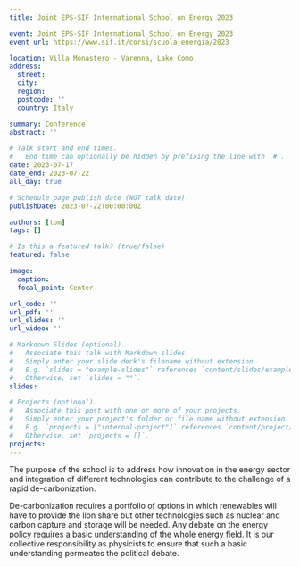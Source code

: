 ```yaml
---
title: Joint EPS-SIF International School on Energy 2023

event: Joint EPS-SIF International School on Energy 2023
event_url: https://www.sif.it/corsi/scuola_energia/2023

location: Villa Monastero - Varenna, Lake Como
address:
  street:
  city:
  region:
  postcode: ''
  country: Italy

summary: Conference
abstract: ''

# Talk start and end times.
#   End time can optionally be hidden by prefixing the line with `#`.
date: 2023-07-17
date_end: 2023-07-22
all_day: true

# Schedule page publish date (NOT talk date).
publishDate: 2023-07-22T00:00:00Z

authors: [tom]
tags: []

# Is this a featured talk? (true/false)
featured: false

image:
  caption:
  focal_point: Center

url_code: ''
url_pdf: ''
url_slides: ''
url_video: ''

# Markdown Slides (optional).
#   Associate this talk with Markdown slides.
#   Simply enter your slide deck's filename without extension.
#   E.g. `slides = "example-slides"` references `content/slides/example-slides.md`.
#   Otherwise, set `slides = ""`.
slides:

# Projects (optional).
#   Associate this post with one or more of your projects.
#   Simply enter your project's folder or file name without extension.
#   E.g. `projects = ["internal-project"]` references `content/project/deep-learning/index.md`.
#   Otherwise, set `projects = []`.
projects:
---
```


The purpose of the school is to address how innovation in the energy sector and integration of different technologies can contribute to the challenge of a rapid de-carbonization.

De-carbonization requires a portfolio of options in which renewables will have to provide the lion share but other technologies such as nuclear and carbon capture and storage will be needed.
Any debate on the energy policy requires a basic understanding of the whole energy field.
It is our collective responsibility as physicists to ensure that such a basic understanding permeates the political debate.
